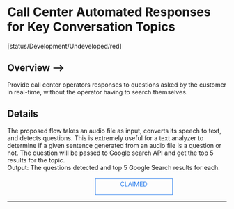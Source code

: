 <!--TODO: Replace all references to "VDA", "Developer Application", and "Developer App" with "Veritone Developer"-->
<style>
    #claim-this-flow-btn {
        display: block;
        color: #2F80ED;
        border: 1px solid #2F80ED;
        width: 170px;
        height: 30px;
        text-align: center;
        padding: 3px;
        position: relative;
        text-decoration: none;
        left: 40%;
    }
</style>
# Call Center Automated Responses for Key Conversation Topics
[status/Development/Undeveloped/red]


## Overview <!-- <!-- {docsify-ignore} --> -->
Provide call center operators responses to questions asked by the customer in real-time, without the operator having to search themselves.

## Details <!-- {docsify-ignore} -->
The proposed flow takes an audio file as input, converts its speech to text, and detects questions. This is extremely useful for a text analyzer to determine if a given sentence generated from an audio file is a question or not. The question will be passed to Google search API and get the top 5 results for the topic.
</br>
Output: The questions detected and top 5 Google Search results for each.
</br>
</br>
<a target="_blank" href="#" id="claim-this-flow-btn">CLAIMED</a>
<hr>